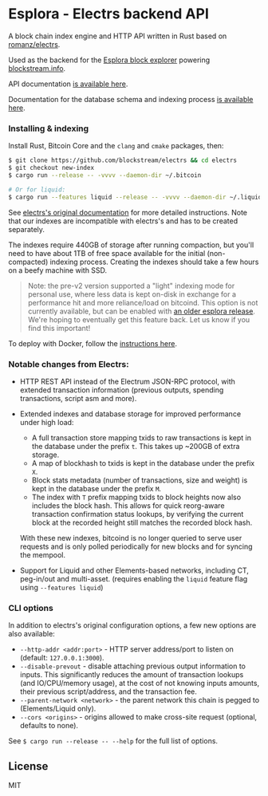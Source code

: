 # Esplora - Electrs backend API

A block chain index engine and HTTP API written in Rust based on [romanz/electrs](https://github.com/romanz/electrs).

Used as the backend for the [Esplora block explorer](https://github.com/Blockstream/esplora) powering [blockstream.info](https://blockstream.info/).

API documentation [is available here](https://github.com/blockstream/esplora/blob/master/API.md).

Documentation for the database schema and indexing process [is available here](doc/schema.md).

### Installing & indexing

Install Rust, Bitcoin Core and the `clang` and `cmake` packages, then:

```bash
$ git clone https://github.com/blockstream/electrs && cd electrs
$ git checkout new-index
$ cargo run --release -- -vvvv --daemon-dir ~/.bitcoin

# Or for liquid:
$ cargo run --features liquid --release -- -vvvv --daemon-dir ~/.liquid
```

See [electrs's original documentation](https://github.com/romanz/electrs/blob/master/doc/usage.md) for more detailed instructions.
Note that our indexes are incompatible with electrs's and has to be created separately.

The indexes require 440GB of storage after running compaction, but you'll need to have about 1TB
of free space available for the initial (non-compacted) indexing process.
Creating the indexes should take a few hours on a beefy machine with SSD.

> Note: the pre-v2 version supported a "light" indexing mode for personal use,
> where less data is kept on-disk in exchange for a performance hit and more reliance/load on bitcoind.
> This option is not currently available, but can be enabled with [an older esplora release](https://github.com/Blockstream/esplora/releases/tag/esplora_v1.67).
> We're hoping to eventually get this feature back. Let us know if you find this important!

To deploy with Docker, follow the [instructions here](https://github.com/Blockstream/esplora#how-to-build-the-docker-image).

### Notable changes from Electrs:

- HTTP REST API instead of the Electrum JSON-RPC protocol, with extended transaction information
  (previous outputs, spending transactions, script asm and more).

- Extended indexes and database storage for improved performance under high load:

  - A full transaction store mapping txids to raw transactions is kept in the database under the prefix `t`.
    This takes up ~200GB of extra storage.
  - A map of blockhash to txids is kept in the database under the prefix `X`.
  - Block stats metadata (number of transactions, size and weight) is kept in the database under the prefix `M`.
  - The index with `T` prefix mapping txids to block heights now also includes the block hash.
    This allows for quick reorg-aware transaction confirmation status lookups, by verifying the
    current block at the recorded height still matches the recorded block hash.

  With these new indexes, bitcoind is no longer queried to serve user requests and is only polled
  periodically for new blocks and for syncing the mempool.

- Support for Liquid and other Elements-based networks, including CT, peg-in/out and multi-asset.
  (requires enabling the `liquid` feature flag using `--features liquid`)

### CLI options

In addition to electrs's original configuration options, a few new options are also available:

- `--http-addr <addr:port>` - HTTP server address/port to listen on (default: `127.0.0.1:3000`).
- `--disable-prevout` - disable attaching previous output information to inputs.
  This significantly reduces the amount of transaction lookups (and IO/CPU/memory usage),
  at the cost of not knowing inputs amounts, their previous script/address, and the transaction fee.
- `--parent-network <network>` - the parent network this chain is pegged to (Elements/Liquid only).
- `--cors <origins>` - origins allowed to make cross-site request (optional, defaults to none).

See `$ cargo run --release -- --help` for the full list of options.

## License

MIT

